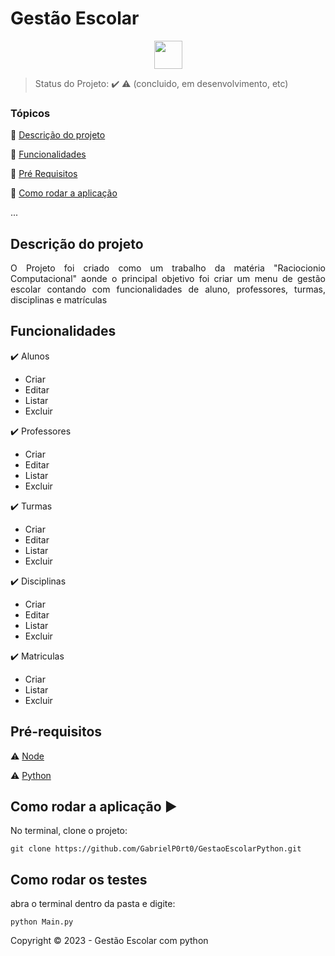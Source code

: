 <h1>Gestão Escolar</h1> 

<p align="center">
  
  <img height="45" align="center" src="https://cdn.jsdelivr.net/gh/devicons/devicon/icons/python/python-original-wordmark.svg" />
          
</p>

> Status do Projeto: :heavy_check_mark: :warning: (concluido, em desenvolvimento, etc)

### Tópicos 

:small_blue_diamond: [Descrição do projeto](#descrição-do-projeto)

:small_blue_diamond: [Funcionalidades](#funcionalidades)

:small_blue_diamond: [Pré Requisitos](#pré-requisitos)

:small_blue_diamond: [Como rodar a aplicação](#como-rodar-a-aplicação-arrow_forward)

... 

## Descrição do projeto 

<p align="justify">
  O Projeto foi criado como um trabalho da matéria "Raciocionio Computacional" aonde o principal objetivo foi criar um menu de gestão escolar contando com funcionalidades de aluno, professores, turmas, disciplinas e matrículas 
</p>

## Funcionalidades

:heavy_check_mark: Alunos
- Criar
- Editar
- Listar
- Excluir  

:heavy_check_mark: Professores
- Criar
- Editar
- Listar
- Excluir 

:heavy_check_mark: Turmas
- Criar
- Editar
- Listar
- Excluir 

:heavy_check_mark: Disciplinas
- Criar
- Editar
- Listar
- Excluir 

:heavy_check_mark: Matriculas
- Criar
- Listar
- Excluir 

## Pré-requisitos

:warning: [Node](https://nodejs.org/en/download/)

:warning: [Python](https://www.python.org/downloads/)


## Como rodar a aplicação :arrow_forward:

No terminal, clone o projeto: 

```
git clone https://github.com/GabrielP0rt0/GestaoEscolarPython.git
```

## Como rodar os testes

abra o terminal dentro da pasta e digite:

```
python Main.py
```



Copyright :copyright: 2023 - Gestão Escolar com python
